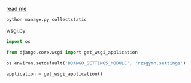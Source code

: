 [read me](https://github.com/GnuriaN/format-README)

```commandline
python manage.py collectstatic
```

wsgi.py
```python
import os

from django.core.wsgi import get_wsgi_application

os.environ.setdefault('DJANGO_SETTINGS_MODULE', 'rzsgymn.settings')

application = get_wsgi_application()
```
